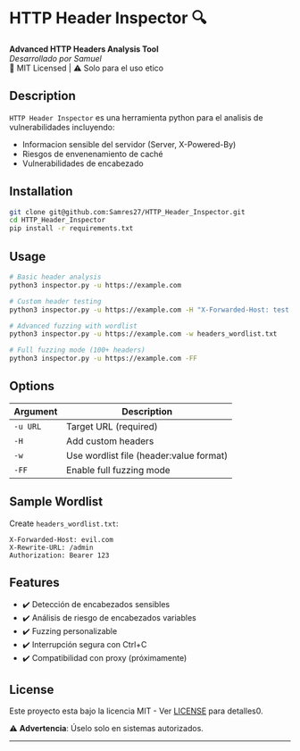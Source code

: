 
# HTTP Header Inspector 🔍

**Advanced HTTP Headers Analysis Tool**  
*Desarrollado por Samuel*  
📜 MIT Licensed | ⚠️ Solo para el uso etico 

## Description
`HTTP Header Inspector` es una herramienta python para el analisis de vulnerabilidades incluyendo:
- Informacion sensible del servidor (Server, X-Powered-By)
- Riesgos de envenenamiento de caché 
- Vulnerabilidades de encabezado

## Installation
```bash
git clone git@github.com:Samres27/HTTP_Header_Inspector.git
cd HTTP_Header_Inspector
pip install -r requirements.txt
```

## Usage
```bash
# Basic header analysis
python3 inspector.py -u https://example.com

# Custom header testing
python3 inspector.py -u https://example.com -H "X-Forwarded-Host: test.com"

# Advanced fuzzing with wordlist
python3 inspector.py -u https://example.com -w headers_wordlist.txt

# Full fuzzing mode (100+ headers)
python3 inspector.py -u https://example.com -FF
```

## Options
| Argument | Description |
|----------|-------------|
| `-u URL` | Target URL (required) |
| `-H` | Add custom headers |
| `-w` | Use wordlist file (header:value format) |
| `-FF` | Enable full fuzzing mode |

## Sample Wordlist
Create `headers_wordlist.txt`:
```
X-Forwarded-Host: evil.com
X-Rewrite-URL: /admin
Authorization: Bearer 123
```

## Features
- ✔️ Detección de encabezados sensibles
- ✔️ Análisis de riesgo de encabezados variables
- ✔️ Fuzzing personalizable
- ✔️ Interrupción segura con Ctrl+C
- ✔️ Compatibilidad con proxy (próximamente)

## License
Este proyecto esta bajo la licencia MIT - Ver [LICENSE](LICENSE) para detalles0.

⚠️ **Advertencia**: Úselo solo en sistemas autorizados.

---

